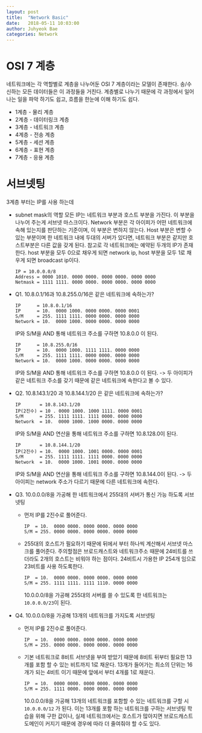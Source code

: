 ```yaml
---
layout: post
title:  "Network Basic"
date:   2018-05-11 10:03:00
author: Juhyeok Bae
categories: Network
---
```


# OSI 7 계층
네트워크에는 각 역할별로 계층을 나누어둔 OSI 7 계층이라는 모델이 존재한다. 송/수신하는 모든 데이터들은 이 과정들을 거친다. 계층별로 나누기 때문에 각 과정에서 일어나는 일을 파악 하기도 쉽고, 흐름을 한눈에 이해 하기도 쉽다.
- 1계층 - 물리 계층
- 2계층 - 데이터링크 계층
- 3계층 - 네트워크 계층
- 4계층 - 전송 계층
- 5계층 - 세션 계층
- 6계층 - 표현 계층
- 7계층 - 응용 계층

# 서브넷팅
3계층 부터는 IP를 사용 하는데

- subnet mask의 역할
  모든 IP는 네트워크 부분과 호스트 부분을 가진다. 이 부분을 나누어 주는게 서브넷 마스크이다.
  Network 부분은 각 아이피가 어떤 네트워크에 속해 있는지를 판단하는 기준이며, 이 부분은 변하지 않는다.
  Host 부분은 변할 수 있는 부분이며 한 네트워크 내에 두대의 서버가 있다면, 네트워크 부분은 같지만 호스트부분은 다른 값을 갖게 된다. 참고로 각 네트워크에는 예약된 두개의 IP가 존재한다. host 부분을 모두 0으로 채우게 되면 network ip, host 부분을 모두 1로 채우게 되면 broadcast ip이다.
  ```
  IP = 10.0.0.0/8
  Address = 0000 1010. 0000 0000. 0000 0000. 0000 0000
  Netmask = 1111 1111. 0000 0000. 0000 0000. 0000 0000
  ```

- Q1. 10.8.0.1/16과 10.8.255.0/16은 같은 네트워크에 속하는가?
  ```
  IP      = 10.8.0.1/16
  IP      = 10.  0000 1000. 0000 0000. 0000 0001
  S/M     = 255. 1111 1111. 0000 0000. 0000 0000
  Network = 10.  0000 1000. 0000 0000. 0000 0000
  ```
  IP와 S/M을 AND 통해 네트워크 주소를 구하면 10.8.0.0 이 된다.

  ```
  IP      = 10.8.255.0/16
  IP      = 10.  0000 1000. 1111 1111. 0000 0000
  S/M     = 255. 1111 1111. 0000 0000. 0000 0000
  Network = 10.  0000 1000. 0000 0000. 0000 0000
  ```
  IP와 S/M을 AND 통해 네트워크 주소를 구하면 10.8.0.0 이 된다.
  -> 두 아이피가 같은 네트워크 주소를 갖기 때문에 같은 네트워크에 속한다고 볼 수 있다.

- Q2. 10.8.143.1/20 과 10.8.144.1/20 은 같은 네트워크에 속하는가?
  ```
  IP       = 10.8.143.1/20
  IP(2진수) = 10 . 0000 1000. 1000 1111. 0000 0001
  S/M      = 255. 1111 1111. 1111 0000. 0000 0000
  Network  = 10.  0000 1000. 1000 0000. 0000 0000
  ```
  IP와 S/M을 AND 연산을 통해 네트워크 주소를 구하면 10.8.128.0이 된다.
  ```
  IP       = 10.8.144.1/20
  IP(2진수) = 10.  0000 1000. 1001 0000. 0000 0001
  S/M      = 255. 1111 1111. 1111 0000. 0000 0000
  Network  = 10.  0000 1000. 1001 0000. 0000 0000
  ```
  IP와 S/M을 AND 연산을 통해 네트워크 주소를 구하면 10.8.144.0이 된다.
  -> 두 아이피는 network 주소가 다르기 때문에 다른 네트워크에 속한다.

- Q3. 10.0.0.0/8을 가공해 한 네트워크에서 255대의 서버가 통신 가능 하도록 서브넷팅
  - 먼저 IP를 2진수로 풀어준다.
    ```
    IP  = 10.  0000 0000. 0000 0000. 0000 0000
    S/M = 255. 0000 0000. 0000 0000. 0000 0000
    ```
  - 255대의 호스트가 필요하기 때문에 뒤에서 부터 하나씩 계산해서 서브넷 마스크를 풀어준다. 주의할점은 브로드캐스트와 네트워크주소 때문에 24비트를 쓰더라도 2개의 호스트는 비워야 하는 점이다. 24비트시 가용한 IP 254개 임으로 23비트를 사용 하도록한다.
    ```
    IP  = 10.  0000 0000. 0000 0000. 0000 0000
    S/M = 255. 1111 1111. 1111 1110. 0000 0000
    ```
    10.0.0.0/8을 가공해 255대의 서버를 쓸 수 있도록 한 네트워크는 `10.0.0.0/23`이 된다.
- Q4. 10.0.0.0/8을 가공해 13개의 네트워크를 가지도록 서브넷팅
  - 먼저 IP를 2진수로 풀어준다.
    ```
    IP  = 10.  0000 0000. 0000 0000. 0000 0000
    S/M = 255. 0000 0000. 0000 0000. 0000 0000
    ```
  - 기본 네트워크로 8비트 서브넷을 부여 받았기 때문에 8비트 뒤부터 필요한 13개를 포함 할 수 있는 비트까지 1로 채운다. 13개가 들어가는 최소의 단위는 16개가 되는 4비트 이기 때문에 앞에서 부터 4개를 1로 채운다.
    ```
    IP  = 10.  0000 0000. 0000 0000. 0000 0000
    S/M = 255. 1111 0000. 0000 0000. 0000 0000
    ````
    10.0.0.0/8을 가공해 13개의 네트워크를 포함할 수 있는 네트워크를 구할 시 `10.0.0.0/12` 가 된다. 이는 13개를 포함 하는 네트워크를 구하는 서브넷팅 학습을 위해 구한 값이나, 실제 네트워크에서는 호스트가 많아지면 브로드캐스트 도메인이 커지기 때문에 경우에 따라 더 줄여줘야 할 수도 있다.
